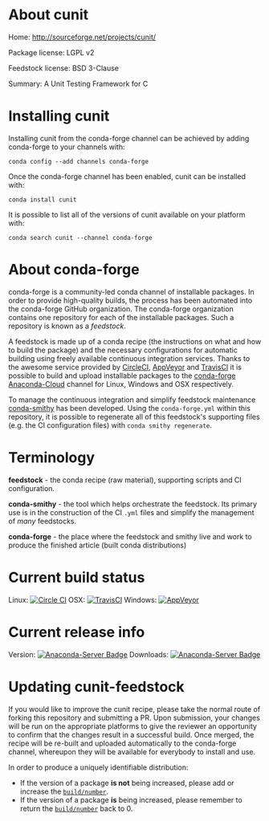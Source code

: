 About cunit
===========

Home: http://sourceforge.net/projects/cunit/

Package license: LGPL v2

Feedstock license: BSD 3-Clause

Summary: A Unit Testing Framework for C



Installing cunit
================

Installing cunit from the conda-forge channel can be achieved by adding conda-forge to your channels with:

```
conda config --add channels conda-forge
```

Once the conda-forge channel has been enabled, cunit can be installed with:

```
conda install cunit
```

It is possible to list all of the versions of cunit available on your platform with:

```
conda search cunit --channel conda-forge
```


About conda-forge
=================

conda-forge is a community-led conda channel of installable packages.
In order to provide high-quality builds, the process has been automated into the
conda-forge GitHub organization. The conda-forge organization contains one repository 
for each of the installable packages. Such a repository is known as a *feedstock*.

A feedstock is made up of a conda recipe (the instructions on what and how to build
the package) and the necessary configurations for automatic building using freely
available continuous integration services. Thanks to the awesome service provided by
[CircleCI](https://circleci.com/), [AppVeyor](http://www.appveyor.com/)
and [TravisCI](https://travis-ci.org/) it is possible to build and upload installable
packages to the [conda-forge](https://anaconda.org/conda-forge)
[Anaconda-Cloud](http://docs.anaconda.org/) channel for Linux, Windows and OSX respectively.

To manage the continuous integration and simplify feedstock maintenance
[conda-smithy](http://github.com/conda-forge/conda-smithy) has been developed.
Using the ``conda-forge.yml`` within this repository, it is possible to regenerate all of
this feedstock's supporting files (e.g. the CI configuration files) with ``conda smithy regenerate``.


Terminology
===========

**feedstock** - the conda recipe (raw material), supporting scripts and CI configuration.

**conda-smithy** - the tool which helps orchestrate the feedstock.
                   Its primary use is in the construction of the CI ``.yml`` files
                   and simplify the management of *many* feedstocks.

**conda-forge** - the place where the feedstock and smithy live and work to
                  produce the finished article (built conda distributions)

Current build status
====================
Linux: [![Circle CI](https://circleci.com/gh/conda-forge/cunit-feedstock.svg?style=svg)](https://circleci.com/gh/conda-forge/cunit-feedstock)
OSX: [![TravisCI](https://travis-ci.org/conda-forge/cunit-feedstock.svg?branch=master)](https://travis-ci.org/conda-forge/cunit-feedstock) 
Windows: [![AppVeyor](https://ci.appveyor.com/api/projects/status/github/conda-forge/cunit-feedstock?svg=True)](https://ci.appveyor.com/project/conda-forge/cunit-feedstock/branch/master)

Current release info
====================
Version: [![Anaconda-Server Badge](https://anaconda.org/conda-forge/cunit/badges/version.svg)](https://anaconda.org/conda-forge/cunit)
Downloads: [![Anaconda-Server Badge](https://anaconda.org/conda-forge/cunit/badges/downloads.svg)](https://anaconda.org/conda-forge/cunit)


Updating cunit-feedstock
========================

If you would like to improve the cunit recipe, please take the normal
route of forking this repository and submitting a PR. Upon submission, your changes will
be run on the appropriate platforms to give the reviewer an opportunity to confirm that the
changes result in a successful build. Once merged, the recipe will be re-built and uploaded
automatically to the conda-forge channel, whereupon they will be available for everybody to
install and use.

In order to produce a uniquely identifiable distribution:
 * If the version of a package **is not** being increased, please add or increase
   the [``build/number``](http://conda.pydata.org/docs/building/meta-yaml.html#build-number-and-string). 
 * If the version of a package **is** being increased, please remember to return
   the [``build/number``](http://conda.pydata.org/docs/building/meta-yaml.html#build-number-and-string)
   back to 0.
